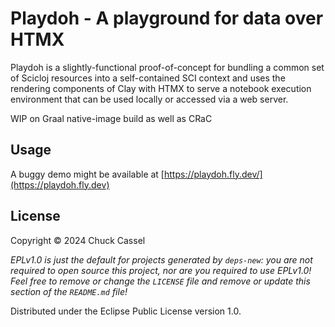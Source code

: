 # Playdoh - A playground for data over HTMX

Playdoh is a slightly-functional proof-of-concept for bundling a common set of Scicloj resources into a self-contained SCI context and uses the rendering components of Clay with HTMX to serve a notebook execution environment that can be used locally or accessed via a web server. 

WIP on Graal native-image build as well as CRaC 

## Usage

A buggy demo might be available at [https://playdoh.fly.dev/](https://playdoh.fly.dev)

## License

Copyright © 2024 Chuck Cassel

_EPLv1.0 is just the default for projects generated by `deps-new`: you are not_
_required to open source this project, nor are you required to use EPLv1.0!_
_Feel free to remove or change the `LICENSE` file and remove or update this_
_section of the `README.md` file!_

Distributed under the Eclipse Public License version 1.0.
